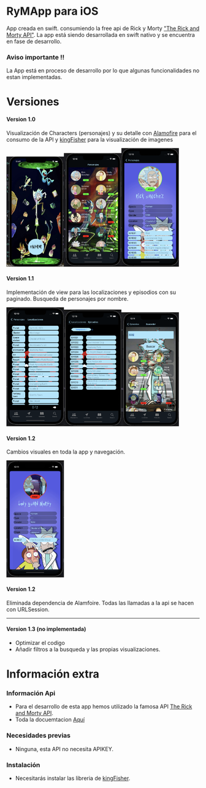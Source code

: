 # RyMApp para iOS

App creada en swift. consumiendo la free api de Rick y Morty ["The Rick and Morty API"](https://rickandmortyapi.com/).
La app está siendo desarrollada en swift nativo y se encuentra en fase de desarrollo.

### Aviso importante !!
 La App está en proceso de desarrollo por lo que algunas funcionalidades no estan implementadas.


# Versiones
#### Version 1.0
Visualización de Characters (personajes) y su detalle con  [Alamofire](https://github.com/Alamofire/Alamofire) para el consumo de la API y [kingFisher](https://github.com/onevcat/Kingfisher) para la visualización de imagenes

<img src="https://github.com/Pablomarke/GitImages/blob/main/rym/intro.png" width="150" /><img src="https://github.com/Pablomarke/GitImages/blob/main/rym/personajes.png" width="150" /><img src="https://github.com/Pablomarke/GitImages/blob/main/rym/detalle.png" width="150" />

#### Version 1.1
Implementación de view para las localizaciones y episodios con su paginado.  Busqueda de personajes por nombre.

<img src="https://github.com/Pablomarke/GitImages/blob/main/rym/local.png" width="150" /><img src="https://github.com/Pablomarke/GitImages/blob/main/rym/episodios.png" width="150" /><img src="https://github.com/Pablomarke/GitImages/blob/main/rym/re.png" width="150" />

#### Version 1.2
Cambios visuales en toda la app y navegación.

<img src="https://github.com/Pablomarke/GitImages/blob/main/rym/newdetail.png" width="150" />

#### Version 1.2
Eliminada dependencia de Alamfoire. Todas las llamadas a la api se hacen con URLSession.

***
#### Version 1.3 (no implementada)
- Optimizar el codigo
- Añadir filtros a la busqueda y las propias visualizaciones.


# Información extra
### Información Api

- Para el desarrollo de esta app hemos utilizado la famosa API [The Rick and Morty API](https://rickandmortyapi.com/about).
- Toda la docuemtacion [Aquí](https://rickandmortyapi.com/documentation)

 
### Necesidades previas 
- Ninguna, esta API no necesita APIKEY.

### Instalación
- Necesitarás instalar las libreria de [kingFisher](https://github.com/onevcat/Kingfisher).
